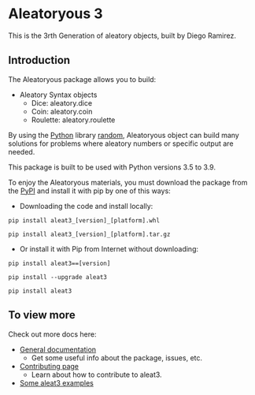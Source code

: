 # Aleatoryous 3

This is the 3rth Generation of aleatory objects, built by Diego
Ramirez.

## Introduction

The Aleatoryous package allows you to build:

- Aleatory Syntax objects
  - Dice: aleatory.dice
  - Coin: aleatory.coin
  - Roulette: aleatory.roulette

By using the [Python](http://python.org) library [random](http://docs.python.org/3.8/library/random), Aleatoryous object can build many solutions
for problems where aleatory numbers or specific output are needed.

This package is built to be used with Python versions 3.5 to 3.9.

To enjoy the Aleatoryous materials, you must download the package from the [PyPI](http://pypi.org/project/aleat3)
and install it with pip by one of this ways:

- Downloading the code and install locally:

```
pip install aleat3_[version]_[platform].whl

pip install aleat3_[version]_[platform].tar.gz
```

- Or install it with Pip from Internet without downloading:

```
pip install aleat3==[version]

pip install --upgrade aleat3

pip install aleat3
```

## To view more

Check out more docs here:

- [General documentation](http://DiddiLeija.github.io/aleat3/blob/main/DOCUMENTATION.md)
  - Get some useful info about the package, issues, etc.
- [Contributing page](http://DiddiLeija.github.io/aleat3/blob/main/CONTRIBUTING.md)
  - Learn about how to contribute to aleat3.
- [Some aleat3 examples](http://DiddiLeija.github.io/aleat3/blob/main/SOLUTIONS.md)

